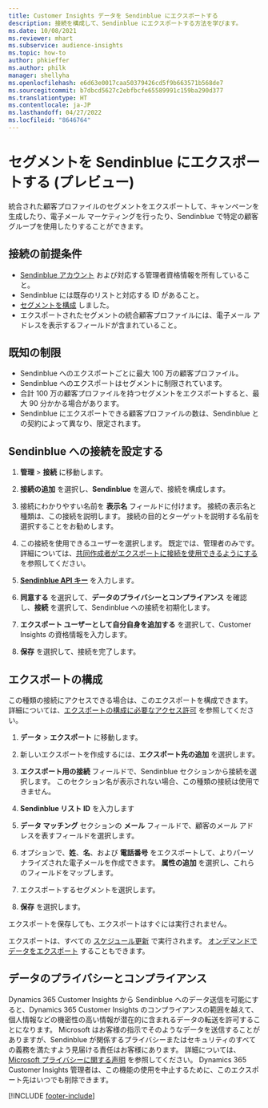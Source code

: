 ```yaml
---
title: Customer Insights データを Sendinblue にエクスポートする
description: 接続を構成して、Sendinblue にエクスポートする方法を学びます。
ms.date: 10/08/2021
ms.reviewer: mhart
ms.subservice: audience-insights
ms.topic: how-to
author: phkieffer
ms.author: philk
manager: shellyha
ms.openlocfilehash: e6d63e0017caa50379426cd5f9b663571b568de7
ms.sourcegitcommit: b7dbcd5627c2ebfbcfe65589991c159ba290d377
ms.translationtype: HT
ms.contentlocale: ja-JP
ms.lasthandoff: 04/27/2022
ms.locfileid: "8646764"
---
```

# <a name="export-segments-to-sendinblue-preview"></a>セグメントを Sendinblue にエクスポートする (プレビュー)

統合された顧客プロファイルのセグメントをエクスポートして、キャンペーンを生成したり、電子メール マーケティングを行ったり、Sendinblue で特定の顧客グループを使用したりすることができます。

## <a name="prerequisites-for-connection"></a>接続の前提条件

-   [Sendinblue アカウント](https://www.sendinblue.com/) および対応する管理者資格情報を所有していること。
-   Sendinblue には既存のリストと対応する ID があること。
-   [セグメントを構成](segments.md) しました。
-   エクスポートされたセグメントの統合顧客プロファイルには、電子メール アドレスを表示するフィールドが含まれていること。

## <a name="known-limitations"></a>既知の制限

- Sendinblue へのエクスポートごとに最大 100 万の顧客プロファイル。
- Sendinblue へのエクスポートはセグメントに制限されています。
- 合計 100 万の顧客プロファイルを持つセグメントをエクスポートすると、最大 90 分かかる場合があります。 
- Sendinblue にエクスポートできる顧客プロファイルの数は、Sendinblue との契約によって異なり、限定されます。

## <a name="set-up-connection-to-sendinblue"></a>Sendinblue への接続を設定する

1. **管理** > **接続** に移動します。

1. **接続の追加** を選択し、**Sendinblue** を選んで、接続を構成します。

1. 接続にわかりやすい名前を **表示名** フィールドに付けます。 接続の表示名と種類は、この接続を説明します。 接続の目的とターゲットを説明する名前を選択することをお勧めします。

1. この接続を使用できるユーザーを選択します。 既定では、管理者のみです。 詳細については、[共同作成者がエクスポートに接続を使用できるようにする](connections.md#allow-contributors-to-use-a-connection-for-exports) を参照してください。

1. **[Sendinblue API キー](https://developers.sendinblue.com/docs/getting-started#:~:text=Get%20your%20API%20key&text=You%20can%20create%20one%20from,your%20settings%20This%20API%20key)** を入力します。

1. **同意する** を選択して、**データのプライバシーとコンプライアンス** を確認し、**接続** を選択して、Sendinblue への接続を初期化します。

1. **エクスポート ユーザーとして自分自身を追加する** を選択して、Customer Insights の資格情報を入力します。

1. **保存** を選択して、接続を完了します。

## <a name="configure-an-export"></a>エクスポートの構成

この種類の接続にアクセスできる場合は、このエクスポートを構成できます。 詳細については、[エクスポートの構成に必要なアクセス許可](export-destinations.md#set-up-a-new-export) を参照してください。

1. **データ** > **エクスポート** に移動します。

1. 新しいエクスポートを作成するには、**エクスポート先の追加** を選択します。

1. **エクスポート用の接続** フィールドで、Sendinblue セクションから接続を選択します。 このセクション名が表示されない場合、この種類の接続は使用できません。

1. **Sendinblue リスト ID** を入力します 

1. **データ マッチング** セクションの **メール** フィールドで、顧客のメール アドレスを表すフィールドを選択します。 

1. オプションで、**姓**、**名**、および **電話番号** をエクスポートして、よりパーソナライズされた電子メールを作成できます。 **属性の追加** を選択し、これらのフィールドをマップします。

1. エクスポートするセグメントを選択します。 

1. **保存** を選択します。

エクスポートを保存しても、エクスポートはすぐには実行されません。

エクスポートは、すべての [スケジュール更新](system.md#schedule-tab) で実行されます。 [オンデマンドでデータをエクスポート](export-destinations.md#run-exports-on-demand) することもできます。 


## <a name="data-privacy-and-compliance"></a>データのプライバシーとコンプライアンス

Dynamics 365 Customer Insights から Sendinblue へのデータ送信を可能にすると、Dynamics 365 Customer Insights のコンプライアンスの範囲を越えて、個人情報などの機密性の高い情報が潜在的に含まれるデータの転送を許可することになります。 Microsoft はお客様の指示でそのようなデータを送信することがありますが、Sendinblue が関係するプライバシーまたはセキュリティのすべての義務を満たすよう見届ける責任はお客様にあります。 詳細については、[Microsoft プライバシーに関する声明](https://go.microsoft.com/fwlink/?linkid=396732) を参照してください。
Dynamics 365 Customer Insights 管理者は、この機能の使用を中止するために、このエクスポート先はいつでも削除できます。


[!INCLUDE [footer-include](includes/footer-banner.md)]
